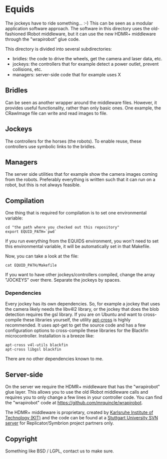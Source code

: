 # Equids

The jockeys have to ride something... :-) This can be seen as a modular application software approach. The software in this directory uses the old-fashioned IRobot middleware, but it can use the new HDMR+ middleware through the "wrapirobot" glue code.

This directory is divided into several subdirectories:

- bridles: the code to drive the wheels, get the camera and laser data, etc.
- jockeys: the controllers that for example detect a power outlet, prevent collisions, etc.
- managers: server-side code that for example uses X

## Bridles

Can be seen as another wrapper around the middleware files. However, it provides useful functionality, rather than only basic ones. One example, the CRawImage file can write and read images to file.

## Jockeys

The controllers for the horses (the robots). To enable reuse, these controllers use symbolic links to the bridles.

## Managers

The server side utilities that for example show the camera images coming from the robots. Preferably everything is written such that it can run on a robot, but this is not always feasible.

## Compilation 

One thing that is required for compilation is to set one environmental variable:

    cd "the path where you checked out this repository"
    export EQUID_PATH=`pwd`

If you run everything from the EQUIDS environment, you won't need to set this environmental variable, it will be automatically set in that Makefile.

Now, you can take a look at the file:

    cat EQUID_PATH/Makefile

If you want to have other jockeys/controllers compiled, change the array "JOCKEYS" over there. Separate the jockeys by spaces.

### Dependencies

Every jockey has its own dependencies. So, for example a jockey that uses the camera likely needs the libv4l2 library, or the jockey that does the blob detection requires the gsl library. If you are on Ubuntu and want to cross-compile these libraries yourself, the utility [apt-cross](https://github.com/mrquincle/apt-cross) is highly recommended. It uses apt-get to get the source code and has a few configuration options to cross-compile these libraries for the Blackfin microcontroller. Installation is a breeze like:

    apt-cross v4l-utils blackfin
    apt-cross libgsl blackfin

There are no other dependencies known to me.

## Server-side

On the server we require the HDMR+ middleware that has the "wrapirobot" glue layer. This allows you to use the old IRobot middleware calls and requires you to only change a few lines in your controller code. You can find the "wrapirobot" code at https://github.com/mrquincle/wrapirobot.

The HDMR+ middleware is proprietary, created by [Karlsruhe Institute of Technology (KIT)](http://www.kit.edu/english/) and the code can be found at a [Stuttgart University SVN server](http://ipvs.informatik.uni-stuttgart.de/software/repos/software/HDMR-Plus) for Replicator/Symbrion project partners only.

## Copyright

Something like BSD / LGPL, contact us to make sure.
